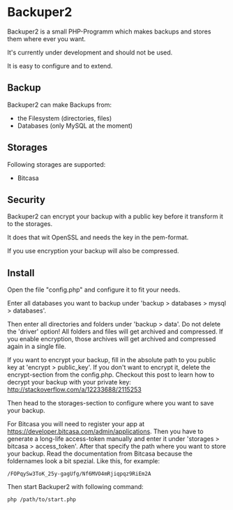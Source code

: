 # Backuper2
Backuper2 is a small PHP-Programm which makes backups and stores them where ever you want.

It's currently under development and should not be used.

It is easy to configure and to extend.

## Backup
Backuper2 can make Backups from:
- the Filesystem (directories, files)
- Databases (only MySQL at the moment)

## Storages
Following storages are supported:
- Bitcasa

## Security
Backuper2 can encrypt your backup with a public key before it transform it to the storages.

It does that wit OpenSSL and needs the key in the pem-format.

If you use encryption your backup will also be compressed.

## Install
Open the file "config.php" and configure it to fit your needs.

Enter all databases you want to backup under 'backup > databases > mysql > databases'.

Then enter all directories and folders under 'backup > data'. Do not delete the 'driver' option! All folders and files
will get archived and compressed. If you enable encryption, those archives will get archived and compressed again in
a single file.

If you want to encrypt your backup, fill in the absolute path to you public key at 'encrypt > public_key'. If you
don't want to encrypt it, delete the encrypt-section from the config.php. Checkout this post to learn how to
decrypt your backup with your private key: http://stackoverflow.com/a/12233688/2115253

Then head to the storages-section to configure where you want to save your backup.

For Bitcasa you will need to register your app at https://developer.bitcasa.com/admin/applications. Then you have
to generate a long-life access-token manually and enter it under 'storages > bitcasa > access_token'. After that
specify the path where you want to store your backup. Read the documentation from Bitcasa because the foldernames
look a bit spezial. Like this, for example:

    /FOPqySw3ToK_25y-gagUfg/Nf6MVO4mRjiqpqz9RiEm2A

Then start Backuper2 with following command:

    php /path/to/start.php

